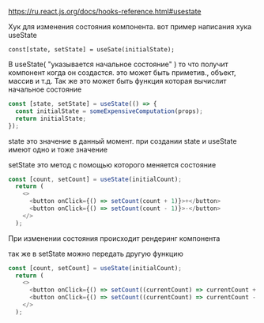 https://ru.react.js.org/docs/hooks-reference.html#usestate

Хук для изменения состояния компонента.
вот пример написания хука useState
```
const[state, setState] = useSate(initialState);
```

В useState( "указывается начальное состояние" ) то что получит компонент когда он создастся.
это может быть приметив., объект, массив и т.д. Так же это может быть функция которая вычислит начальное состояние

```js
const [state, setState] = useState(() => {
  const initialState = someExpensiveComputation(props);
  return initialState;
});
```

state это значение в данный момент. при создании state и useState имеют одно и тоже значение

setState это метод с помощью которого меняется состояние

```js
const [count, setCount] = useState(initialCount);
  return (
    <>
      <button onClick={() => setCount(count + 1)}>+</button>
      <button onClick={() => setCount(count - 1)}>-</button>
    </>
  );
```

При изменении состояния происходит рендеринг компонента

так же в setState можно передать другую функцию

```js
const [count, setCount] = useState(initialCount);
  return (
    <>
      <button onClick={() => setCount((currentCount) => currentCount + 1)}>+</button>
      <button onClick={() => setCount((currentCount) => currentCount - 1)}>-</button>
    </>
  );
```

